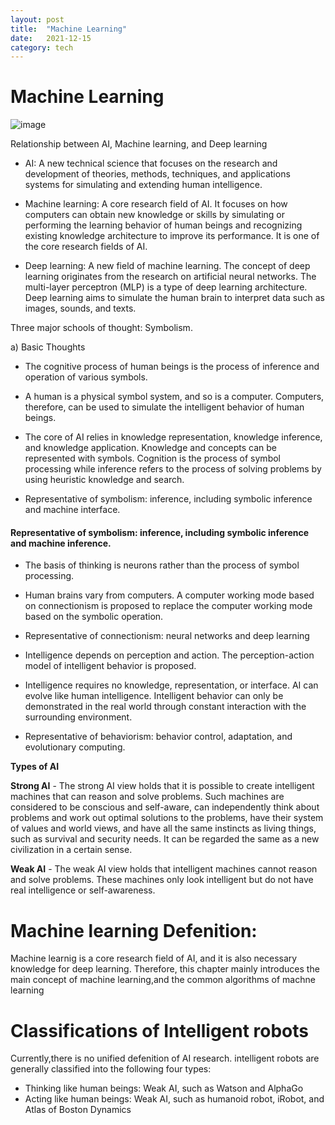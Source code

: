 ```yaml
---
layout: post
title:  "Machine Learning"
date:   2021-12-15 
category: tech
---
```


# Machine Learning


![image](https://user-images.githubusercontent.com/42868535/146173026-6b7c4949-1c18-41fe-bda3-261f1b69c038.png)


Relationship between AI, Machine learning, and Deep learning

- AI: A new technical science that focuses on the research and development of theories, methods, techniques, and applications systems for simulating and extending human intelligence.

- Machine learning: A core research field of AI. It focuses on how computers can obtain new knowledge or skills by simulating or performing the learning behavior of human beings and recognizing existing knowledge architecture to improve its performance. It is one of the core research fields of AI.

- Deep learning: A new field of machine learning. The concept of deep learning originates from the research on artificial neural networks. The multi-layer perceptron (MLP) is a type of deep learning architecture. Deep learning aims to simulate the human brain to interpret data such as images, sounds, and texts.

Three major schools of thought: Symbolism.

a) Basic Thoughts
- The cognitive process of human beings is the process of inference and operation of various symbols.

- A human is a physical symbol system, and so is a computer. Computers, therefore, can be used to simulate the intelligent behavior of human beings.

- The core of AI relies in knowledge representation, knowledge inference, and knowledge application. Knowledge and concepts can be represented with symbols. Cognition is the process of symbol processing while inference refers to the process of solving problems by using heuristic knowledge and search.

- Representative of symbolism: inference, including symbolic inference and machine interface.


#### Representative of symbolism: inference, including symbolic inference and machine inference.

- The basis of thinking is neurons rather than the process of symbol processing.

- Human brains vary from computers. A computer working mode based on connectionism is proposed to replace the computer working mode based on the symbolic operation.

- Representative of connectionism: neural networks and deep learning


- Intelligence depends on perception and action. The perception-action model of intelligent behavior is proposed.

- Intelligence requires no knowledge, representation, or interface. AI can evolve like human intelligence. Intelligent behavior can only be demonstrated in the real world through constant interaction with the surrounding environment.

- Representative of behaviorism: behavior control, adaptation, and evolutionary computing.



**Types of AI**

 **Strong AI** - The strong AI view holds that it is possible to create intelligent machines that can reason and solve problems. Such machines are considered to be conscious and self-aware, can independently think about problems and work out optimal solutions to the problems, have their system of values and world views, and have all the same instincts as living things, such as survival and security needs. It can be regarded the same as a new civilization in a certain sense.

**Weak AI** - The weak AI view holds that intelligent machines cannot reason and solve problems. These machines only look intelligent but do not have real intelligence or self-awareness.
 
 
# Machine learning Defenition:
Machine learnig is a core research field of AI, and it is also necessary knowledge for deep learning. Therefore, this chapter mainly introduces the main concept of machine learning,and the common algorithms of machne learning


# **Classifications of Intelligent robots**
Currently,there is no unified defenition of AI research. intelligent robots are generally classified into the following four types:

- Thinking like human beings: Weak AI, such as Watson and AlphaGo
- Acting like human beings: Weak AI, such as humanoid robot, iRobot, and Atlas of Boston Dynamics  
